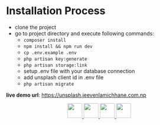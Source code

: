 # Installation Process

-   clone the project
-   go to project directory and execute following commands:
    -   `composer install`
    -   `npm install && npm run dev`
    -   `cp .env.example .env`
    -   `php artisan key:generate`
    -   `php artisan storage:link`
    -   setup .env file with your database connection
    -   add unsplash client id in .env file
    -   `php artisan migrate`


**live demo url**: https://unsplash.jeevenlamichhane.com.np

<p align="center">
                   
<a href="mailto:info@jeevenlamichhane.com.np" target="_blank" title="Mail me ">
  
  <img src="https://user-images.githubusercontent.com/57852378/93742512-d8c74800-fc0b-11ea-9e64-ec554be7cd59.png"  width="40" height="40"/>
  
  </a>

   <a href="https://github.com/MacAlistair1" target="_blank" title="Explore Mac's code on github">
  
  <img src="https://user-images.githubusercontent.com/57852378/93742503-d664ee00-fc0b-11ea-8f75-db2448ff01f1.png"  width="40" height="40"/>
</a>
  <a href="https://jeevenlamichhane.com.np/" target="_blank" title="Visit My Website">

  <img src="https://user-images.githubusercontent.com/57852378/93742509-d7961b00-fc0b-11ea-958f-ed7497f3b785.png"  width="40" height="40"/>
  </a>

  <a href="https://np.linkedin.com/in/jeeven-lamichhane-%E2%9A%A1%F0%9F%8C%B9-36647816b" target="_blank" title="View My Profile on linkedin">
  <img src="https://user-images.githubusercontent.com/57852378/93742508-d7961b00-fc0b-11ea-9ed8-7ad7b25b71d8.png"  width="40" height="40"/>
  </a>

</p>
